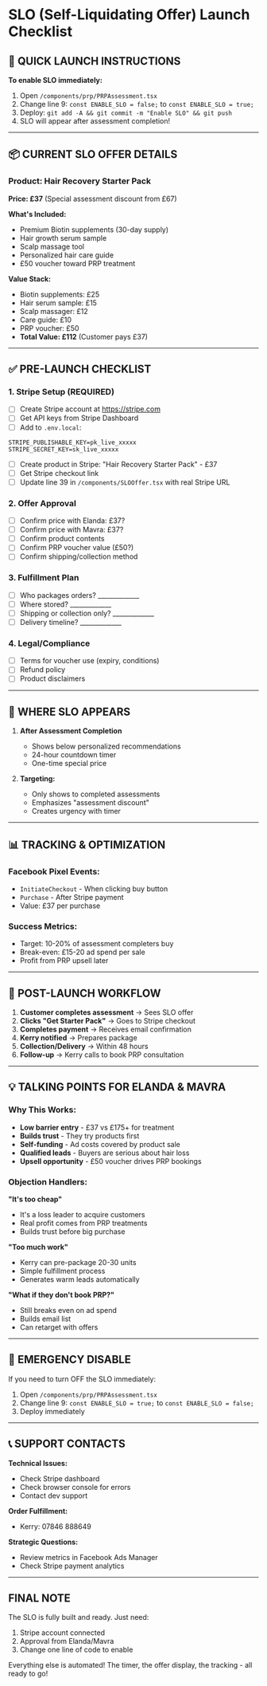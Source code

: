 # SLO (Self-Liquidating Offer) Launch Checklist

## 🚀 QUICK LAUNCH INSTRUCTIONS
**To enable SLO immediately:**
1. Open `/components/prp/PRPAssessment.tsx`
2. Change line 9: `const ENABLE_SLO = false;` to `const ENABLE_SLO = true;`
3. Deploy: `git add -A && git commit -m "Enable SLO" && git push`
4. SLO will appear after assessment completion!

---

## 📦 CURRENT SLO OFFER DETAILS

### Product: Hair Recovery Starter Pack
**Price: £37** (Special assessment discount from £67)

**What's Included:**
- Premium Biotin supplements (30-day supply)
- Hair growth serum sample
- Scalp massage tool
- Personalized hair care guide
- £50 voucher toward PRP treatment

**Value Stack:**
- Biotin supplements: £25
- Hair serum sample: £15  
- Scalp massager: £12
- Care guide: £10
- PRP voucher: £50
- **Total Value: £112** (Customer pays £37)

---

## ✅ PRE-LAUNCH CHECKLIST

### 1. **Stripe Setup** (REQUIRED)
- [ ] Create Stripe account at https://stripe.com
- [ ] Get API keys from Stripe Dashboard
- [ ] Add to `.env.local`:
```
STRIPE_PUBLISHABLE_KEY=pk_live_xxxxx
STRIPE_SECRET_KEY=sk_live_xxxxx
```
- [ ] Create product in Stripe: "Hair Recovery Starter Pack" - £37
- [ ] Get Stripe checkout link
- [ ] Update line 39 in `/components/SLOOffer.tsx` with real Stripe URL

### 2. **Offer Approval**
- [ ] Confirm price with Elanda: £37?
- [ ] Confirm price with Mavra: £37?
- [ ] Confirm product contents
- [ ] Confirm PRP voucher value (£50?)
- [ ] Confirm shipping/collection method

### 3. **Fulfillment Plan**
- [ ] Who packages orders? _____________
- [ ] Where stored? _____________
- [ ] Shipping or collection only? _____________
- [ ] Delivery timeline? _____________

### 4. **Legal/Compliance**
- [ ] Terms for voucher use (expiry, conditions)
- [ ] Refund policy
- [ ] Product disclaimers

---

## 🎯 WHERE SLO APPEARS

1. **After Assessment Completion** 
   - Shows below personalized recommendations
   - 24-hour countdown timer
   - One-time special price

2. **Targeting:**
   - Only shows to completed assessments
   - Emphasizes "assessment discount"
   - Creates urgency with timer

---

## 📊 TRACKING & OPTIMIZATION

### Facebook Pixel Events:
- `InitiateCheckout` - When clicking buy button
- `Purchase` - After Stripe payment
- Value: £37 per purchase

### Success Metrics:
- Target: 10-20% of assessment completers buy
- Break-even: £15-20 ad spend per sale
- Profit from PRP upsell later

---

## 🔄 POST-LAUNCH WORKFLOW

1. **Customer completes assessment** → Sees SLO offer
2. **Clicks "Get Starter Pack"** → Goes to Stripe checkout
3. **Completes payment** → Receives email confirmation
4. **Kerry notified** → Prepares package
5. **Collection/Delivery** → Within 48 hours
6. **Follow-up** → Kerry calls to book PRP consultation

---

## 💡 TALKING POINTS FOR ELANDA & MAVRA

### Why This Works:
- **Low barrier entry** - £37 vs £175+ for treatment
- **Builds trust** - They try products first
- **Self-funding** - Ad costs covered by product sale
- **Qualified leads** - Buyers are serious about hair loss
- **Upsell opportunity** - £50 voucher drives PRP bookings

### Objection Handlers:
**"It's too cheap"**
- It's a loss leader to acquire customers
- Real profit comes from PRP treatments
- Builds trust before big purchase

**"Too much work"**
- Kerry can pre-package 20-30 units
- Simple fulfillment process
- Generates warm leads automatically

**"What if they don't book PRP?"**
- Still breaks even on ad spend
- Builds email list
- Can retarget with offers

---

## 🚨 EMERGENCY DISABLE

If you need to turn OFF the SLO immediately:
1. Open `/components/prp/PRPAssessment.tsx`
2. Change line 9: `const ENABLE_SLO = true;` to `const ENABLE_SLO = false;`
3. Deploy immediately

---

## 📞 SUPPORT CONTACTS

**Technical Issues:**
- Check Stripe dashboard
- Check browser console for errors
- Contact dev support

**Order Fulfillment:**
- Kerry: 07846 888649

**Strategic Questions:**
- Review metrics in Facebook Ads Manager
- Check Stripe payment analytics

---

## FINAL NOTE
The SLO is fully built and ready. Just need:
1. Stripe account connected
2. Approval from Elanda/Mavra
3. Change one line of code to enable

Everything else is automated! The timer, the offer display, the tracking - all ready to go!